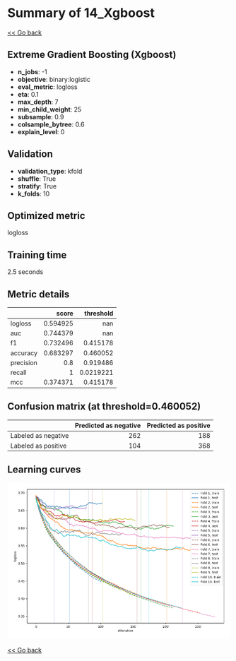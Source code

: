 # Summary of 14_Xgboost

[<< Go back](../README.md)


## Extreme Gradient Boosting (Xgboost)
- **n_jobs**: -1
- **objective**: binary:logistic
- **eval_metric**: logloss
- **eta**: 0.1
- **max_depth**: 7
- **min_child_weight**: 25
- **subsample**: 0.9
- **colsample_bytree**: 0.6
- **explain_level**: 0

## Validation
 - **validation_type**: kfold
 - **shuffle**: True
 - **stratify**: True
 - **k_folds**: 10

## Optimized metric
logloss

## Training time

2.5 seconds

## Metric details
|           |    score |   threshold |
|:----------|---------:|------------:|
| logloss   | 0.594925 | nan         |
| auc       | 0.744379 | nan         |
| f1        | 0.732496 |   0.415178  |
| accuracy  | 0.683297 |   0.460052  |
| precision | 0.8      |   0.919486  |
| recall    | 1        |   0.0219221 |
| mcc       | 0.374371 |   0.415178  |


## Confusion matrix (at threshold=0.460052)
|                     |   Predicted as negative |   Predicted as positive |
|:--------------------|------------------------:|------------------------:|
| Labeled as negative |                     262 |                     188 |
| Labeled as positive |                     104 |                     368 |

## Learning curves
![Learning curves](learning_curves.png)

[<< Go back](../README.md)
